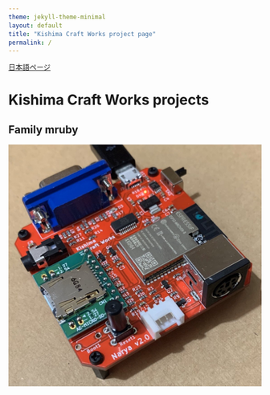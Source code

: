 ```yaml
---
theme: jekyll-theme-minimal
layout: default
title: "Kishima Craft Works project page"
permalink: /
---
```

[日本語ページ](https://kishima.github.io/jp/)

# Kishima Craft Works projects

## Family mruby

<img src="images/Narya2.0.jpg" alt="test">

